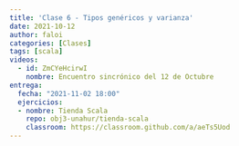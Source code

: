 ```yaml
---
title: 'Clase 6 - Tipos genéricos y varianza'
date: 2021-10-12
author: faloi
categories: [Clases]
tags: [scala]
videos:
  - id: ZmCYeHcirwI
    nombre: Encuentro sincrónico del 12 de Octubre
entrega:
  fecha: "2021-11-02 18:00"
  ejercicios:
  - nombre: Tienda Scala
    repo: obj3-unahur/tienda-scala
    classroom: https://classroom.github.com/a/aeTs5Uod
---
```

